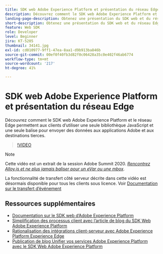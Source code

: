 ```yaml
---
title: SDK web Adobe Experience Platform et présentation du réseau Edge
description: Découvrez comment le SDK web Adobe Experience Platform et le réseau Edge permettent aux clients d’utiliser une seule bibliothèque JavaScript et une seule balise pour envoyer des données aux applications Adobe et aux destinations tierces.
landing-page-description: Obtenez une présentation du SDK web et du réseau Edge.
short-description: Obtenez une présentation du SDK web et du réseau Edge.
feature: Web SDK
role: Developer
level: Beginner
jira: KT-5205
thumbnail: 34141.jpg
exl-id: cd010977-9ff1-47ea-8aa1-d9b913ba846b
source-git-commit: 00ef0f40fb3d82f0c06428a35c0e402f46ab6774
workflow-type: tm+mt
source-wordcount: '217'
ht-degree: 41%

---
```


# SDK web Adobe Experience Platform et présentation du réseau Edge

Découvrez comment le SDK web Adobe Experience Platform et le réseau Edge permettent aux clients d’utiliser une seule bibliothèque JavaScript et une seule balise pour envoyer des données aux applications Adobe et aux destinations tierces.

>[!VIDEO](https://video.tv.adobe.com/v/34141?learn=on)

>[!NOTE]
>
>Cette vidéo est un extrait de la session Adobe Summit 2020. *[Rencontrez Alloy.js et ne plus jamais baliser pour un eVar ou une mbox](https://business.adobe.com/summit/2020/with-alloy-js-never-tag-for-an-evar-or-mbox-again.html)*.
>
>La fonctionnalité de transfert côté serveur décrite dans cette vidéo est désormais disponible pour tous les clients sous licence. Voir [Documentation sur le transfert d’événement](https://experienceleague.adobe.com/docs/experience-platform/tags/event-forwarding/overview.html)

## Ressources supplémentaires

* [Documentation sur le SDK web d’Adobe Experience Platform](https://experienceleague.adobe.com/docs/experience-platform/edge/home.html?lang=fr)
* [Simplification des processus client avec l’article de blog du SDK Web Adobe Experience Platform](https://medium.com/adobetech/simplifying-customer-workflows-with-adobe-experience-platform-web-sdk-4e54fe134f4a)
* [Rationalisation des intégrations client-serveur avec Adobe Experience Platform Experience Edge](https://medium.com/adobetech/streamlining-client-server-integrations-with-adobe-experience-platform-experience-edge-1caaef887172)
* [Publication de blog Unifier vos services Adobe Experience Platform avec le SDK Web Adobe Experience Platform](https://medium.com/adobetech/unify-your-adobe-experience-platform-services-with-adobe-experience-platform-web-sdk-75cf6851a9fc)
